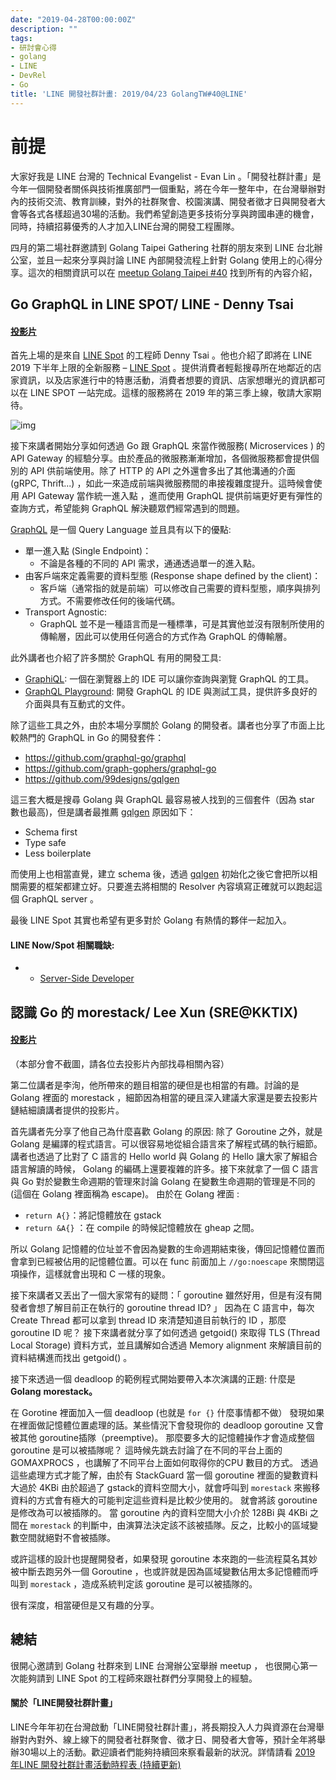 ```yaml
---
date: "2019-04-28T00:00:00Z"
description: ""
tags:
- 研討會心得
- golang
- LINE
- DevRel
- Go
title: 'LINE 開發社群計畫: 2019/04/23 GolangTW#40@LINE'
---
```





# 前提

大家好我是 LINE 台灣的 Technical Evangelist - Evan Lin 。「開發社群計畫」是今年一個開發者關係與技術推廣部門一個重點，將在今年一整年中，在台灣舉辦對內的技術交流、教育訓練，對外的社群聚會、校園演講、開發者徵才日與開發者大會等各式各樣超過30場的活動。我們希望創造更多技術分享與跨國串連的機會，同時，持續招募優秀的人才加入LINE台灣的開發工程團隊。

四月的第二場社群邀請到 Golang Taipei Gathering 社群的朋友來到 LINE 台北辦公室，並且一起來分享與討論 LINE 內部開發流程上針對 Golang 使用上的心得分享。這次的相關資訊可以在 [meetup Golang Taipei #40](https://www.meetup.com/golang-taipei-meetup/events/260166791/) 找到所有的內容介紹，



## Go GraphQL in LINE SPOT/ LINE - Denny Tsai

#### [投影片](https://speakerdeck.com/line_developers/go-graphql-in-line-spot)

<script async class="speakerdeck-embed" data-id="9717225b31b84e9ebcdc24e192e2a15a" data-ratio="1.77777777777778" src="//speakerdeck.com/assets/embed.js"></script>
 首先上場的是來自 [LINE Spot](http://official-blog.line.me/tw-biz/archives/78600425.html) 的工程師 Denny Tsai 。他也介紹了即將在 LINE 2019 下半年上限的全新服務 – [LINE Spot](http://official-blog.line.me/tw-biz/archives/78600425.html) 。提供消費者輕鬆搜尋所在地鄰近的店家資訊，以及店家進行中的特惠活動，消費者想要的資訊、店家想曝光的資訊都可以在 LINE SPOT 一站完成。這樣的服務將在 2019 年的第三季上線，敬請大家期待。

![img](http://lineofficial.blogimg.jp/tw-biz/imgs/2/2/2298bde4.png)

接下來講者開始分享如何透過 Go 跟 GraphQL 來當作微服務( Microservices ) 的 API Gateway 的經驗分享。由於產品的微服務漸漸增加，各個微服務都會提供個別的 API 供前端使用。除了 HTTP 的 API 之外還會多出了其他溝通的介面 (gRPC, Thrift...) ，如此一來造成前端與微服務間的串接複雜度提升。這時候會使用 API Gateway 當作統一進入點 ，進而使用 GraphQL 提供前端更好更有彈性的查詢方式，希望能夠 GraphQL 解決聽眾們經常遇到的問題。

[GraphQL](https://graphql.org/) 是一個 Query Language 並且具有以下的優點:

- 單一進入點 (Single Endpoint)：
  - 不論是各種的不同的 API 需求，通通透過單一的進入點。
- 由客戶端來定義需要的資料型態 (Response shape defined by the client)：
  - 客戶端（通常指的就是前端）可以修改自己需要的資料型態，順序與排列方式。不需要修改任何的後端代碼。
- Transport Agnostic:
  - GraphQL 並不是一種語言而是一種標準，可是其實他並沒有限制所使用的傳輸層，因此可以使用任何適合的方式作為 GraphQL 的傳輸層。

此外講者也介紹了許多關於 GraphQL 有用的開發工具:

- [GraphiQL](https://github.com/graphql/graphiql): 一個在瀏覽器上的 IDE 可以讓你查詢與瀏覽 GraphQL 的工具。
- [GraphQL Playground](https://github.com/prisma/graphql-playground): 開發 GraphQL 的 IDE 與測試工具，提供許多良好的介面與具有互動式的文件。

除了這些工具之外，由於本場分享關於 Golang 的開發者。講者也分享了市面上比較熱門的 GraphQL in Go 的開發套件：

- https://github.com/graphql-go/graphql
- https://github.com/graph-gophers/graphql-go
- https://github.com/99designs/gqlgen

這三套大概是搜尋 Golang 與 GraphQL 最容易被人找到的三個套件（因為 star 數也最高)，但是講者最推薦 [gqlgen](https://github.com/99designs/gqlgen) 原因如下：

- Schema first
- Type safe
- Less boilerplate

而使用上也相當直覺，建立 schema 後，透過 [gqlgen](https://github.com/99designs/gqlgen) 初始化之後它會把所以相關需要的框架都建立好。只要進去將相關的 Resolver 內容填寫正確就可以跑起這個 GraphQL server 。

最後 LINE Spot 其實也希望有更多對於 Golang 有熱情的夥伴一起加入。

#### LINE Now/Spot 相關職缺:

- - [Server-Side Developer](https://career.linecorp.com/linecorp/career/detail/20000111/228/2014?classId=&locationCd=TW&page=)

## 認識 Go 的 morestack/ Lee Xun (SRE@KKTIX)

#### [投影片](https://github.com/LeeXun/slides/tree/master/src/golang40)

（本部分會不截圖，請各位去投影片內部找尋相關內容）

第二位講者是李洵，他所帶來的題目相當的硬但是也相當的有趣。討論的是 Golang 裡面的 morestack ，細節因為相當的硬且深入建議大家還是要去投影片鏈結細讀講者提供的投影片。

首先講者先分享了他自己為什麼喜歡 Golang 的原因: 除了 Goroutine 之外，就是 Golang 是編譯的程式語言。可以很容易地從組合語言來了解程式碼的執行細節。 講者也透過了比對了 C 語言的 Hello world 與 Golang 的 Hello 讓大家了解組合語言解讀的時候， Golang 的編碼上還要複雜的許多。接下來就拿了一個 C 語言與 Go 對於變數生命週期的管理來討論 Golang 在變數生命週期的管理是不同的 (這個在 Golang 裡面稱為 escape)。 由於在 Golang 裡面 :

- `return A{}`：將記憶體放在 gstack 
- `return &A{}` ：在 compile 的時候記憶體放在 gheap  之間。

所以 Golang 記憶體的位址並不會因為變數的生命週期結束後，傳回記憶體位置而會拿到已經被佔用的記憶體位置。可以在 func 前面加上 `//go:noescape` 來關閉這項操作，這樣就會出現和 C 一樣的現象。



接下來講者又丟出了一個大家常有的疑問：「 goroutine  雖然好用，但是有沒有開發者會想了解目前正在執行的 goroutine thread ID? 」 因為在 C 語言中，每次 Create Thread 都可以拿到 thread ID 來清楚知道目前執行的 ID ，那麼 goroutine ID 呢？ 接下來講者就分享了如何透過 getgoid() 來取得 TLS (Thread Local Storage) 資料方式，並且講解如合透過 Memory alignment 來解讀目前的資料結構進而找出 getgoid() 。



接下來透過一個 deadloop 的範例程式開始要帶入本次演講的正題: 什麼是 **Golang** **morestack。**

在 Gorotine 裡面加入一個 deadloop (也就是 `for {}` 什麼事情都不做） 發現如果在裡面做記憶體位置處理的話。某些情況下會發現你的 deadloop goroutine 又會被其他 goroutine插隊（preemptive)。 那麼要多大的記憶體操作才會造成整個 goroutine 是可以被插隊呢？ 這時候先跳去討論了在不同的平台上面的 GOMAXPROCS ，也講解了不同平台上面如何取得你的CPU 數目的方式。  透過這些處理方式才能了解，由於有 StackGuard  當一個 goroutine 裡面的變數資料大過於 4KBi 由於超過了 gstack的資料空間大小，就會呼叫到 `morestack` 來搬移資料的方式會有極大的可能判定這些資料是比較少使用的。 就會將該 goroutine 是修改為可以被插隊的。 當 goroutine 內的資料空間大小介於 128Bi 與 4KBi 之間在 `morestack` 的判斷中，由演算法決定該不該被插隊。反之，比較小的區域變數空間就絕對不會被插隊。

或許這樣的設計也提醒開發者，如果發現 goroutine 本來跑的一些流程莫名其妙被中斷去跑另外一個 Goroutine ，也或許就是因為區域變數佔用太多記憶體而呼叫到 `morestack` ，造成系統判定該 goroutine 是可以被插隊的。

很有深度，相當硬但是又有趣的分享。

## 總結

很開心邀請到 Golang 社群來到 LINE 台灣辦公室舉辦 meetup ， 也很開心第一次能夠請到 LINE Spot 的工程師來跟社群們分享開發上的經驗。



#### 關於「LINE開發社群計畫」

LINE今年年初在台灣啟動「LINE開發社群計畫」，將長期投入人力與資源在台灣舉辦對內對外、線上線下的開發者社群聚會、徵才日、開發者大會等，預計全年將舉辦30場以上的活動。歡迎讀者們能夠持續回來察看最新的狀況。詳情請看 [2019 年LINE 開發社群計畫活動時程表 (持續更新)](https://engineering.linecorp.com/zh-hant/blog/line-taiwan-developer-relations-2019-plan/)